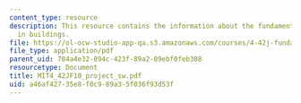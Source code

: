 ```yaml
---
content_type: resource
description: This resource contains the information about the fundamentals of energy
  in buildings.
file: https://ol-ocw-studio-app-qa.s3.amazonaws.com/courses/4-42j-fundamentals-of-energy-in-buildings-fall-2010/a46af42735e8f0c989a35f036f93d53f_MIT4_42JF10_project_sw.pdf
file_type: application/pdf
parent_uid: 784a4e32-894c-423f-89a2-09ebf0feb308
resourcetype: Document
title: MIT4_42JF10_project_sw.pdf
uid: a46af427-35e8-f0c9-89a3-5f036f93d53f
---
```

